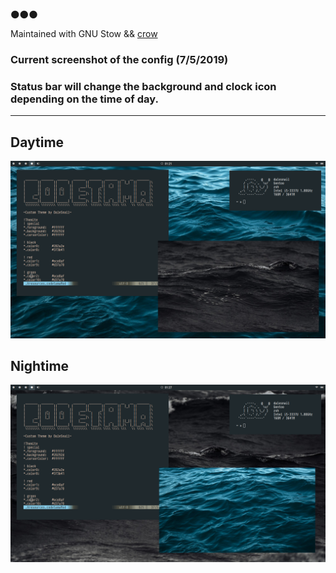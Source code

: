 🌑🌑🌑

Maintained with GNU Stow && [crow](https://github.com/dalesnail/crow/releases)

### Current screenshot of the config (7/5/2019)
### Status bar will change the background and clock icon depending on the time of day. 
---
## Daytime
![Day](DAY1.png)

## Nightime 
![Night](NIGHT1.png)
